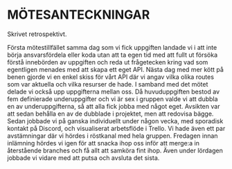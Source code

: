 # MÖTESANTECKNINGAR

Skrivet retrospektivt.

Första mötestillfället samma dag som vi fick uppgiften landade vi i att inte börja ansvarsfördela eller koda utan att ta egen tid med att fullt ut försöka förstå innebörden av uppgiften och reda ut frågetecken kring vad som egentligen menades med att skapa ett eget API. Nästa dag med mer kött på benen gjorde vi en enkel skiss för vårt API där vi angav vilka olika routes som var aktuella och vilka resurser de hade. I samband med det mötet delade vi också upp uppgifterna mellan oss. Då huvuduppgiften bestod av fem definierade underuppgifter och vi är sex i gruppen valde vi att dubbla en av underuppgifterna, så att alla fick jobba med något eget. Avsikten var att sedan behålla en av de dubblade i projektet, men att redovisa bägge. Sedan jobbade vi på ganska individuellt under någon vecka, med sporadisk kontakt på Discord, och visualiserat arbetsflöde i Trello. Vi hade även ett par avstämningar där vi hördes i röstkanal med hela gruppen. Fredagen innan inlämning hördes vi igen för att snacka ihop oss inför att merge:a in återstående branches och få allt att samköra fint ihop. Även under lördagen jobbade vi vidare med att putsa och avsluta det sista.
